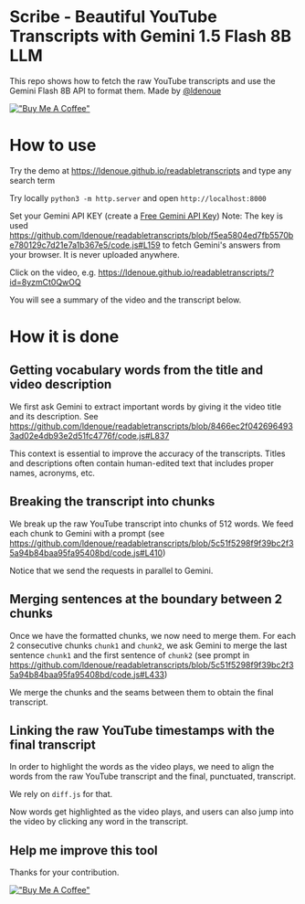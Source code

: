 # Scribe - Beautiful YouTube Transcripts with Gemini 1.5 Flash 8B LLM

This repo shows how to fetch the raw YouTube transcripts and use the Gemini Flash 8B API to format them.
Made by [@ldenoue](https://twitter.com/ldenoue)

[!["Buy Me A Coffee"](https://www.buymeacoffee.com/assets/img/custom_images/orange_img.png)](https://www.buymeacoffee.com/ldenoue)

# How to use

Try the demo at https://ldenoue.github.io/readabletranscripts and type any search term

Try locally `python3 -m http.server` and open `http://localhost:8000`

Set your Gemini API KEY (create a [Free Gemini API Key](https://aistudio.google.com/apikey))
Note: The key is used https://github.com/ldenoue/readabletranscripts/blob/f5ea5804ed7fb5570be780129c7d21e7a1b367e5/code.js#L159 to fetch Gemini's answers from your browser.
It is never uploaded anywhere.

Click on the video, e.g. https://ldenoue.github.io/readabletranscripts/?id=8yzmCt0QwOQ

You will see a summary of the video and the transcript below.

# How it is done

## Getting vocabulary words from the title and video description

We first ask Gemini to extract important words by giving it the video title and its description.
See https://github.com/ldenoue/readabletranscripts/blob/8466ec2f0426964933ad02e4db93e2d51fc4776f/code.js#L837

This context is essential to improve the accuracy of the transcripts.
Titles and descriptions often contain human-edited text that includes proper names, acronyms, etc.

## Breaking the transcript into chunks
We break up the raw YouTube transcript into chunks of 512 words.
We feed each chunk to Gemini with a prompt (see https://github.com/ldenoue/readabletranscripts/blob/5c51f5298f9f39bc2f35a94b84baa95fa95408bd/code.js#L410)

Notice that we send the requests in parallel to Gemini.

## Merging sentences at the boundary between 2 chunks
Once we have the formatted chunks, we now need to merge them.
For each 2 consecutive chunks `chunk1` and `chunk2`, we ask Gemini to merge the last sentence `chunk1` and the first sentence of `chunk2` (see prompt in https://github.com/ldenoue/readabletranscripts/blob/5c51f5298f9f39bc2f35a94b84baa95fa95408bd/code.js#L433)

We merge the chunks and the seams between them to obtain the final transcript.

## Linking the raw YouTube timestamps with the final transcript

In order to highlight the words as the video plays, we need to align the words from the raw YouTube transcript and the final, punctuated, transcript.

We rely on `diff.js` for that.

Now words get highlighted as the video plays, and users can also jump into the video by clicking any word in the transcript.

## Help me improve this tool

Thanks for your contribution.

[!["Buy Me A Coffee"](https://www.buymeacoffee.com/assets/img/custom_images/orange_img.png)](https://www.buymeacoffee.com/ldenoue)
